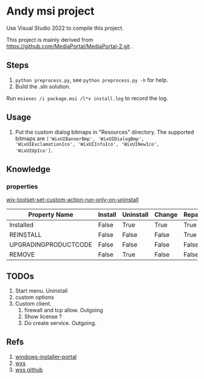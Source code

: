 # Andy msi project

Use Visual Studio 2022 to compile this project.

This project is mainly derived from <https://github.com/MediaPortal/MediaPortal-2.git> .

## Steps

1. `python preprocess.py`, see `python preprocess.py -h` for help.
2. Build the .sln solution.

Run `msiexec /i package.msi /l*v install.log` to record the log.

## Usage

1. Put the custom dialog bitmaps in "Resources" directory. The supported bitmaps are `['WixUIBannerBmp', 'WixUIDialogBmp', 'WixUIExclamationIco', 'WixUIInfoIco', 'WixUINewIco', 'WixUIUpIco']`.

## Knowledge

### properties

[wix-toolset-set-custom-action-run-only-on-uninstall](https://www.advancedinstaller.com/versus/wix-toolset/wix-toolset-set-custom-action-run-only-on-uninstall.html)

| Property Name | Install | Uninstall | Change | Repair | Upgrade |
| ------ | ------ | ------ | ------ | ------ | ------ |
| Installed | False | True | True | True | True |
| REINSTALL | False | False | False | True | False |
| UPGRADINGPRODUCTCODE | False | False | False | False | True |
| REMOVE | False | True | False | False | True |

## TODOs

1. Start menu. Uninstall
1. custom options
1. Custom client.
    1. firewall and tcp allow. Outgoing
    1. Show license ?
    1. Do create service. Outgoing.

## Refs

1. [windows-installer-portal](https://learn.microsoft.com/en-us/windows/win32/Msi/windows-installer-portal)
1. [wxs](https://wixtoolset.org/docs/schema/wxs/)
1. [wxs github](https://github.com/wixtoolset/wix)
